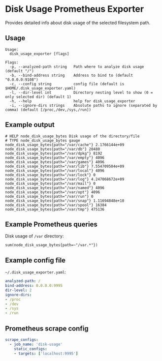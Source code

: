 # Disk Usage Prometheus Exporter

Provides detailed info about disk usage of the selected filesystem path.

## Usage

```
Usage:
  disk_usage_exporter [flags]

Flags:
  -p, --analyzed-path string   Path where to analyze disk usage (default "/")
  -b, --bind-address string    Address to bind to (default "0.0.0.0:9108")
  -c, --config string          config file (default is $HOME/.disk_usage_exporter.yaml)
  -l, --dir-level int          Directory nesting level to show (0 = only selected dir) (default 1)
  -h, --help                   help for disk_usage_exporter
  -i, --ignore-dirs strings    Absolute paths to ignore (separated by comma) (default [/proc,/dev,/sys,/run])
```

## Example output

```
# HELP node_disk_usage_bytes Disk usage of the directory/file
# TYPE node_disk_usage_bytes gauge
node_disk_usage_bytes{path="/var/cache"} 2.1766144e+09
node_disk_usage_bytes{path="/var/db"} 20480
node_disk_usage_bytes{path="/var/dpkg"} 8192
node_disk_usage_bytes{path="/var/empty"} 4096
node_disk_usage_bytes{path="/var/games"} 4096
node_disk_usage_bytes{path="/var/lib"} 7.554709504e+09
node_disk_usage_bytes{path="/var/local"} 4096
node_disk_usage_bytes{path="/var/lock"} 0
node_disk_usage_bytes{path="/var/log"} 4.247068672e+09
node_disk_usage_bytes{path="/var/mail"} 0
node_disk_usage_bytes{path="/var/named"} 4096
node_disk_usage_bytes{path="/var/opt"} 4096
node_disk_usage_bytes{path="/var/run"} 0
node_disk_usage_bytes{path="/var/snap"} 1.11694848e+10
node_disk_usage_bytes{path="/var/spool"} 16384
node_disk_usage_bytes{path="/var/tmp"} 475136
```

## Example Prometheus queries

Disk usage of `/var` directory:

```
sum(node_disk_usage_bytes{path=~"/var.*"})
```

## Example config file

`~/.disk_usage_exporter.yaml`:
```yaml
analyzed-path: /
bind-address: 0.0.0.0:9995
dir-level: 2
ignore-dirs:
- /proc
- /dev
- /sys
- /run
```

## Prometheus scrape config

```yaml
scrape_configs:
  - job_name: 'disk-usage'
    static_configs:
    - targets: ['localhost:9995']
```